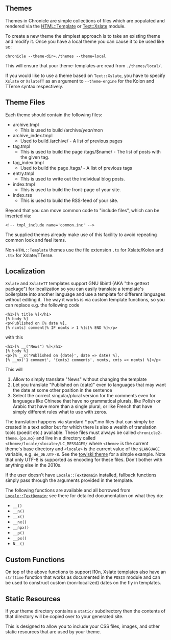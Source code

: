 Themes
------

Themes in Chronicle are simple collections of files which are populated
and rendered via the
[HTML::Template](http://search.cpan.org/perldoc?HTML%3A%3ATemplate) or
[Text::Xslate](https://metacpan.org/pod/Text::Xslate) module.

To create a new theme the simplest approach is to take an existing theme and modify it.  Once you have a local theme you can cause it to be used like so:

    chronicle --theme-dir=./themes --theme=local

This will ensure that your theme-templates are read from `./themes/local/`.

If you would like to use a theme based on `Text::Xslate`, you have to specify
`Xslate` or `XslateTT` as an argument to `--theme-engine` for the Kolon and
TTerse syntax respectively.

Theme Files
-----------

Each theme should contain the following files:

* archive.tmpl
   * This is used to build /archive/$year/$mon
* archive_index.tmpl
   * Used to build /archive/ - A list of previous pages
* tag.tmpl
   * This is used to build the page /tags/$name/ - The list of posts with the given tag.
* tag_index.tmpl
   * Used to build the page /tags/ - A list of previous tags
* entry.tmpl
   * This is used to write out the individual blog posts.
* index.tmpl
   * This is used to build the front-page of your site.
* index.rss
   * This is used to build the RSS-feed of your site.

Beyond that you can move common code to "include files", which can be inserted via:

    <!-- tmpl_include name='common.inc' -->

The supplied themes already make use of this facility to avoid repeating
common look and feel items.

Non-`HTML::Template` themes use the file extension `.tx` for Xslate/Kolon and
`.ttx` for Xslate/TTerse.

Localization
------------

`Xslate` and `XslateTT` templates support GNU libintl (AKA "the gettext
package") for localization so you can easily translate a template's boilerplate
into another language and use a template for different languages without editing
it. The way it works is via custom template functions, so you can replace e.g.
the following code

    <h1>[% title %]</h1>
    [% body %]
    <p>Published on [% date %],
    [% ncmts] comment[% IF ncmts > 1 %]s[% END %]</p>

with this

    <h1>[% __("News") %]</h1>
    [% body %]
    <p>[% __x('Published on {date}', date => date) %],
    [% __nx('1 comment', '{cmts} comments', ncmts, cmts => ncmts) %]</p>

This will

1. Allow to simply translate "News" without changing the template
2. Let you translate "Published on {date}" even to languages that may want the
date at some other position in the sentence
3. Select the correct singular/plural version for the comments even for
languages like Chinese that have no grammatical plurals, like Polish or Arabic
that have more than a single plural, or like French that have simply different rules
what to use with zeros.

The translation happens via standard \*.po/\*.mo files that can simply be created
in a text editor but for which there is also a wealth of translation tools (poedit etc.)
available. These files must always be called `chronicle2-theme.{po,mo}` and
live in a directory called `<theme>/locale/<locale>/LC_MESSAGES/` where
`<theme>` is the current theme's base directory and `<locale>` is the current
value of the `$LANGUAGE` variable, e.g. `de_DE.UTF-8`. See the [towiski
theme](https://github.com/mbethke/chronicle_towiski) for a simple example.
Note that only UTF-8 is supported as encoding for these files. Don't bother with
anything else in the 2010s.

If the user doesn't have `Locale::TextDomain` installed, fallback functions
simply pass through the arguments provided in the template.

The following functions are available and all borrowed from
[`Locale::TextDomain`](https://metacpan.org/pod/Locale::TextDomain); see there
for detailed documentation on what they do:

* `__()`
* `__n()`
* `__x()`
* `__nx()`
* `__npx()`
* `__p()`
* `__px()`
* `N__()`

Custom Functions
----------------

On top of the above functions to support l10n, Xslate templates also have an
`strftime` function that works as documented in the `POSIX` module and can be
used to construct custom (non-localized) dates on the fly in templates.

Static Resources
----------------

If your theme  directory contains a `static/` subdirectory then the contents of that directory will be copied over to your generated site.

This is designed to allow you to include your CSS files, images, and other static resources that are used by your theme.


